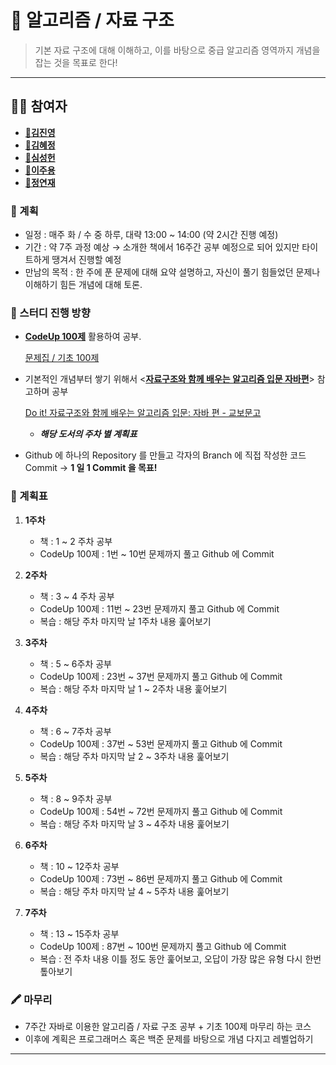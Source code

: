 # 🧠 알고리즘 / 자료 구조

> 기본 자료 구조에 대해 이해하고, 이를 바탕으로 중급 알고리즘 영역까지 개념을 잡는 것을 목표로 한다!

---

## 🧑‍💻 참여자
- **[🐣김진영]()**
- **[🐰김혜정](https://github.com/hjikm11)**
- **[🐳심성헌](https://github.com/dip0cean)**
- **[🐨이주용](https://github.com/juyong2)**
- **[🐹정연재](https://github.com/yeoonjae)**

### 📌 계획

- 일정 : 매주 화 / 수 중 하루, 대략 13:00 ~ 14:00 (약 2시간 진행 예정)
- 기간 : 약 7주 과정 예상 → 소개한 책에서 16주간 공부 예정으로 되어 있지만 타이트하게 땡겨서 진행할 예정
- 만남의 목적 : 한 주에 푼 문제에 대해 요약 설명하고, 자신이 풀기 힘들었던 문제나 이해하기 힘든 개념에 대해 토론.

### 📌 스터디 진행 방향

- **[CodeUp 100제](https://codeup.kr/problemsetsol.php?psid=23)** 활용하여 공부.

    [문제집 / 기초 100제](https://codeup.kr/problemsetsol.php?psid=23)

- 기본적인 개념부터 쌓기 위해서 <**[자료구조와 함께 배우는 알고리즘 입문 자바편](https://www.kyobobook.co.kr/product/detailViewKor.laf?mallGb=KOR&ejkGb=KOR&barcode=9791163030072&orderClick=JAj)**> 참고하며 공부

    [Do it! 자료구조와 함께 배우는 알고리즘 입문: 자바 편 - 교보문고](https://www.kyobobook.co.kr/product/detailViewKor.laf?mallGb=KOR&ejkGb=KOR&barcode=9791163030072&orderClick=JAj)

    - ***해당 도서의 주차 별 계획표***
- Github 에 하나의 Repository 를 만들고 각자의 Branch 에 직접 작성한 코드 Commit → **1 일 1 Commit 을 목표!**

### 🔎 계획표

1. **1주차**
    - 책 : 1 ~ 2 주차 공부
    - CodeUp 100제 : 1번 ~ 10번 문제까지 풀고 Github 에 Commit

2. **2주차**
    - 책 : 3 ~ 4 주차 공부
    - CodeUp 100제 : 11번 ~ 23번 문제까지 풀고 Github 에 Commit
    - 복습 : 해당 주차 마지막 날 1주차 내용 훑어보기
3. **3주차**
    - 책 : 5 ~ 6주차 공부
    - CodeUp 100제 : 23번 ~ 37번 문제까지 풀고 Github 에 Commit
    - 복습 : 해당 주차 마지막 날 1 ~ 2주차 내용 훑어보기
4. **4주차**
    - 책 : 6 ~ 7주차 공부
    - CodeUp 100제 : 37번 ~ 53번 문제까지 풀고 Github 에 Commit
    - 복습 : 해당 주차 마지막 날 2 ~ 3주차 내용 훑어보기
5. **5주차**
    - 책 : 8 ~ 9주차 공부
    - CodeUp 100제 : 54번 ~ 72번 문제까지 풀고 Github  에 Commit
    - 복습 : 해당 주차 마지막 날 3 ~ 4주차 내용 훑어보기
6. **6주차**
    - 책 : 10 ~ 12주차 공부
    - CodeUp 100제 : 73번 ~ 86번 문제까지 풀고 Github 에 Commit
    - 복습 : 해당 주차 마지막 날 4 ~ 5주차 내용 훑어보기
7. **7주차**
    - 책 : 13 ~ 15주차 공부
    - CodeUp 100제 : 87번 ~ 100번 문제까지 풀고 Github 에 Commit
    - 복습 : 전 주차 내용 이틀 정도 동안 훑어보고, 오답이 가장 많은 유형 다시 한번 톺아보기

### 🖍 마무리

- 7주간 자바로 이용한 알고리즘 / 자료 구조 공부 + 기초 100제 마무리 하는 코스
- 이후에 계획은 프로그래머스 혹은 백준 문제를 바탕으로 개념 다지고 레벨업하기

---

